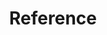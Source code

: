 ---
type: "docs"
title: "Reference"
linkTitle: "Reference"
weight: 40
description: >
    Reference documentation for Reactive Graph
---